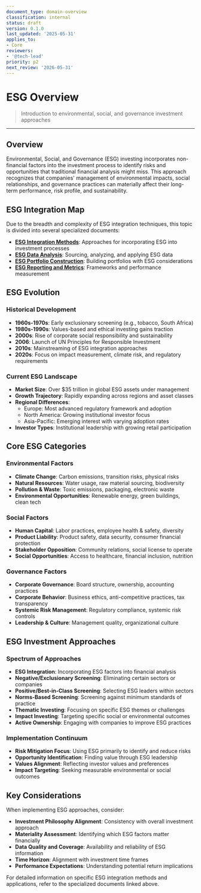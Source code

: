 ```yaml
---
document_type: domain-overview
classification: internal
status: draft
version: 0.1.0
last_updated: '2025-05-31'
applies_to:
- Core
reviewers:
- '@tech-lead'
priority: p2
next_review: '2026-05-31'
---
```


# ESG Overview

> Introduction to environmental, social, and governance investment approaches

---

## Overview

Environmental, Social, and Governance (ESG) investing incorporates non-financial factors into the investment process to identify risks and opportunities that traditional financial analysis might miss. This approach recognizes that companies' management of environmental impacts, social relationships, and governance practices can materially affect their long-term performance, risk profile, and sustainability.

## ESG Integration Map

Due to the breadth and complexity of ESG integration techniques, this topic is divided into several specialized documents:

* **[ESG Integration Methods](./esg-integration-methods.md)**: Approaches for incorporating ESG into investment processes
* **[ESG Data Analysis](../implementation/esg-data-analysis.md)**: Sourcing, analyzing, and applying ESG data
* **[ESG Portfolio Construction](./esg-portfolio-construction.md)**: Building portfolios with ESG considerations
* **[ESG Reporting and Metrics](./esg-reporting-metrics.md)**: Frameworks and performance measurement

## ESG Evolution

### Historical Development

* **1960s-1970s**: Early exclusionary screening (e.g., tobacco, South Africa)
* **1980s-1990s**: Values-based and ethical investing gains traction
* **2000s**: Rise of corporate social responsibility and sustainability
* **2006**: Launch of UN Principles for Responsible Investment
* **2010s**: Mainstreaming of ESG integration approaches
* **2020s**: Focus on impact measurement, climate risk, and regulatory requirements

### Current ESG Landscape

* **Market Size**: Over $35 trillion in global ESG assets under management
* **Growth Trajectory**: Rapidly expanding across regions and asset classes
* **Regional Differences**:
  * Europe: Most advanced regulatory framework and adoption
  * North America: Growing institutional investor focus
  * Asia-Pacific: Emerging interest with varying adoption rates
* **Investor Types**: Institutional leadership with growing retail participation

## Core ESG Categories

### Environmental Factors

* **Climate Change**: Carbon emissions, transition risks, physical risks
* **Natural Resources**: Water usage, raw material sourcing, biodiversity
* **Pollution & Waste**: Toxic emissions, packaging, electronic waste
* **Environmental Opportunities**: Renewable energy, green buildings, clean tech

### Social Factors

* **Human Capital**: Labor practices, employee health & safety, diversity
* **Product Liability**: Product safety, data security, consumer financial protection
* **Stakeholder Opposition**: Community relations, social license to operate
* **Social Opportunities**: Access to healthcare, financial inclusion, nutrition

### Governance Factors

* **Corporate Governance**: Board structure, ownership, accounting practices
* **Corporate Behavior**: Business ethics, anti-competitive practices, tax transparency
* **Systemic Risk Management**: Regulatory compliance, systemic risk controls
* **Leadership & Culture**: Management quality, organizational culture

## ESG Investment Approaches

### Spectrum of Approaches

* **ESG Integration**: Incorporating ESG factors into financial analysis
* **Negative/Exclusionary Screening**: Eliminating certain sectors or companies
* **Positive/Best-in-Class Screening**: Selecting ESG leaders within sectors
* **Norms-Based Screening**: Screening against minimum standards of practice
* **Thematic Investing**: Focusing on specific ESG themes or challenges
* **Impact Investing**: Targeting specific social or environmental outcomes
* **Active Ownership**: Engaging with companies to improve ESG practices

### Implementation Continuum

* **Risk Mitigation Focus**: Using ESG primarily to identify and reduce risks
* **Opportunity Identification**: Finding value through ESG leadership
* **Values Alignment**: Reflecting investor values and preferences
* **Impact Targeting**: Seeking measurable environmental or social outcomes

## Key Considerations

When implementing ESG approaches, consider:

* **Investment Philosophy Alignment**: Consistency with overall investment approach
* **Materiality Assessment**: Identifying which ESG factors matter financially
* **Data Quality and Coverage**: Availability and reliability of ESG information
* **Time Horizon**: Alignment with investment time frames
* **Performance Expectations**: Understanding potential return implications

For detailed information on specific ESG integration methods and applications, refer to the specialized documents linked above.